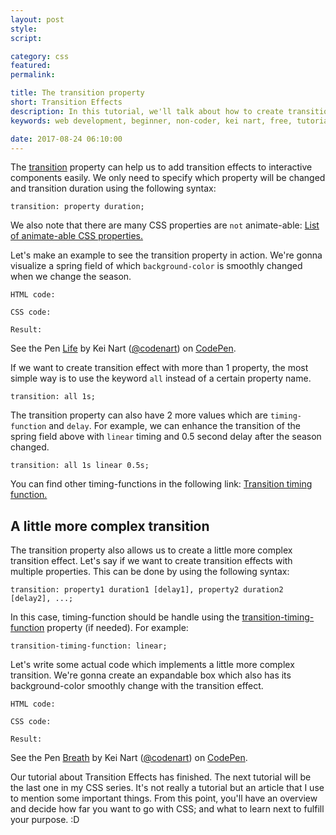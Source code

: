 ```yaml
---
layout: post
style:
script:

category: css
featured:
permalink:

title: The transition property
short: Transition Effects
description: In this tutorial, we'll talk about how to create transition effects for interactive components. <br>This tutorial requires modern browsers - Firefox, Chrome, Opera, IE10+. <br>The examples below won't work on IE9 and older.
keywords: web development, beginner, non-coder, kei nart, free, tutorial, coding, programming, code nart, html, css, transition, animation, keyframe

date: 2017-08-24 06:10:00
---
```


The [transition](https://www.w3schools.com/css/css3_transitions.asp "ext") property
can help us to add transition effects to interactive components easily. We only
need to specify which property will be changed and transition duration using the
following syntax:

`transition: property duration;`

We also note that there are many CSS properties are `not` animate-able: [List of animate-able CSS properties.](https://www.w3schools.com/cssref/css_animatable.asp "ext")

Let's make an example to see the transition property in action. We're gonna
visualize a spring field of which `background-color` is smoothly changed when
we change the season.

`HTML code:`
<script src="https://gist.github.com/codenart/dda55be228d9e072ed80ddbcdfcc7b68.js">
</script>

`CSS code:`
<script src="https://gist.github.com/codenart/fa6f331ed239bdc5aa0d971aa9d79ec9.js">
</script>

`Result:`
<p data-height="500" data-theme-id="light" data-slug-hash="XzjNgj" data-default-tab="result"
   data-user="codenart" data-embed-version="2" data-pen-title="Life" class="codepen">
   See the Pen <a href="https://codepen.io/codenart/pen/XzjNgj/">Life</a> by Kei Nart
   (<a href="https://codepen.io/codenart">@codenart</a>) on <a href="https://codepen.io">CodePen</a>.
</p>
<script async src="https://production-assets.codepen.io/assets/embed/ei.js"></script>

If we want to create transition effect with more than 1 property, the most
simple way is to use the keyword `all` instead of a certain property name.

`transition: all 1s;`

The transition property can also have 2 more values which are `timing-function`
and `delay`. For example, we can enhance the transition of the spring field
above with `linear` timing and 0.5 second delay after the season changed.

`transition: all 1s linear 0.5s;`

You can find other timing-functions in the following link:
[Transition timing function.](https://www.w3schools.com/cssref/css3_pr_transition-timing-function.asp "ext")

## A little more complex transition

The transition property also allows us to create a little more complex transition
effect. Let's say if we want to create transition effects with multiple properties.
This can be done by using the following syntax:

`transition: property1 duration1 [delay1], property2 duration2 [delay2], ...;`

In this case, timing-function should be handle using the
[transition-timing-function](https://www.w3schools.com/cssref/css3_pr_transition-timing-function.asp "ext")
property (if needed). For example:

`transition-timing-function: linear;`

Let's write some actual code which implements a little more complex transition.
We're gonna create an expandable box which also has its background-color smoothly
change with the transition effect.

`HTML code:`
<script src="https://gist.github.com/codenart/c394d76926d4e5f0ca779ed9e0dd810e.js">
</script>

`CSS code:`
<script src="https://gist.github.com/codenart/1f7db149bca92df6fe254e78f640dad0.js">
</script>

`Result:`
<p data-height="500" data-theme-id="light" data-slug-hash="KymadE" data-default-tab="result"
   data-user="codenart" data-embed-version="2" data-pen-title="Breath" class="codepen">
   See the Pen <a href="https://codepen.io/codenart/pen/KymadE/">Breath</a> by
   Kei Nart (<a href="https://codepen.io/codenart">@codenart</a>) on
   <a href="https://codepen.io">CodePen</a>.
</p>
<script async src="https://production-assets.codepen.io/assets/embed/ei.js"></script>

Our tutorial about Transition Effects has finished. The next tutorial will be
the last one in my CSS series. It's not really a tutorial but an article that I
use to mention some important things. From this point, you'll have an overview
and decide how far you want to go with CSS; and what to learn next to fulfill
your purpose. :D

